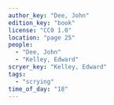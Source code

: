 ```yaml
---
author_key: "Dee, John"
edition_key: "book"
license: "CC0 1.0"
location: "page 25"
people:
  - "Dee, John"
  - "Kelley, Edward"
scryer_key: "Kelley, Edward"
tags:
  - "scrying"
time_of_day: "18"
---
```

